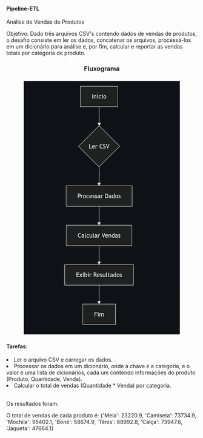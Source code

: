 <h4> Pipeline-ETL </h4>

Análise de Vendas de Produtos 

Objetivo: Dado três arquivos CSV's contendo dados de vendas de produtos, o desafio consiste em ler os dados, concatenar os arquivos, processá-los em um dicionário para análise e, por fim, calcular e reportar as vendas totais por categoria de produto.

<div align="center"> <h3>Fluxograma<h3> </div>

<div align="center"> 
<img src="fluxograma.png" alt="Fluxograma">
</div>



<h4> Tarefas: </h4>

<li>Ler o arquivo CSV e carregar os dados. </li>
<li>Processar os dados em um dicionário, onde a chave é a categoria, e o valor é uma lista de dicionários, cada um contendo informações do produto (Produto, Quantidade, Venda).</li>
<li>Calcular o total de vendas (Quantidade * Venda) por categoria.</li><br>


Os resultados foram:

O total de vendas de cada produto é:
{'Meia': 23220.9, 'Camiseta': 73734.9, 'Mochila': 95402.1, 'Boné': 58674.9, 'Tênis': 68992.8, 'Calça': 73947.6, 'Jaqueta': 47664.1}